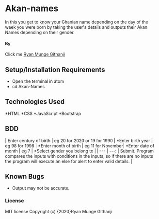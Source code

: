 # Akan-names
In this you get to know your Ghanian name depending on the day of the week you were born by taking the user's details and outputs their Akan Names depending on their gender.
#### By 
Click me [Ryan Munge Githanji](https://ryan-ryu8.github.io/Akan-names/)
## Setup/Installation Requirements
* Open the terminal in atom
* cd Akan-Names
## Technologies Used
*HTML
*CSS
*JavaScript
*Bootstrap
## BDD
| Enter century of birth | eg 20 for 2020 or 19 for 1990 |
 *Enter birth year | eg 98 for 1998 |
 *Enter month of birth | eg 11 for November|
 *Enter date of month | eg 7 |
 *Select gender you belong to |
 |:---    |            ---:  |
 Submit. Program compares the inputs with conditions in the inputs, so if there are no inputs the program will execute an else for alert to enter valid details. |
 ## Known Bugs 
 * Output may not be accurate.
 ### License
MIT license
Copyright (c) {2020}Ryan Munge Githanji 
